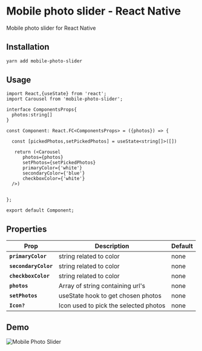 # Mobile photo slider - React Native
Mobile photo slider for React Native

## Installation

```bash
yarn add mobile-photo-slider
```

## Usage

```tsx
import React,{useState} from 'react';
import Carousel from 'mobile-photo-slider';

interface ComponentsProps{
  photos:string[]
}

const Component: React.FC<ComponentsProps> = ({photos}) => {
   
  const [pickedPhotos,setPickedPhotos] = useState<string[]>([])
  
   return (<Carousel
      photos={photos}
      setPhotos={setPickedPhotos}
      primaryColor={'white'}
      secondaryColor={'blue'}
      checkboxColor={'white'}
  />)


};

export default Component;
```

## Properties

| Prop                      | Description                                                                                                                                                                                                                                                                                                             | Default        |
| ------------------------- | ----------------------------------------------------------------------------------------------------------------------------------------------------------------------------------------------------------------------------------------------------------------------------------------------------------------------- | -------------- |
| **`primaryColor`**               | string related to color | none   
| **`secondaryColor`**               | string related to color | none
| **`checkboxColor`**               | string related to color | none   
| **`photos`**               | Array of string containing url's | none
| **`setPhotos`**               | useState hook to get chosen photos  | none
| **`Icon?`**               | Icon used to pick the selected photos  | none



## Demo

![Mobile Photo Slider](demo/git.gif)
